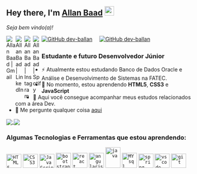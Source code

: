 ## Hey there, I'm <a href="https://www.linkedin.com/in/baadallan/" target="_blank">Allan Baad</a>  <img src="https://media.giphy.com/media/hvRJCLFzcasrR4ia7z/giphy.gif" width="25px" height="25px">
_Seja bem vindo(a)!_

<a href="mailto:munisallan@gmail.com">
  <img align="left" alt="Allan Baad | Gmail" width="25px" 
src="https://upload.wikimedia.org/wikipedia/commons/7/7e/Gmail_icon_%282020%29.svg" />
</a>
<a href="https://www.linkedin.com/in/baadallan">
  <img align="left" alt="Allan Baad | LinkedIn" width="23px" src="https://clipground.com/images/linkedin-clipart-5.jpg" />
</a>
<a href="https://www.instagram.com/ballanm19/">
  <img align="left" alt="Allan Baad | Instagram" width="23px" src="https://upload.wikimedia.org/wikipedia/commons/9/96/Instagram.svg" />
</a>
<a href="https://open.spotify.com/user/21rgyqxp4pguefcufjk2gfxya?si=84424feb4a3a4463">
  <img align="left" alt="Allan Baad | Spotify" width="23px" src="https://upload.wikimedia.org/wikipedia/commons/thumb/1/19/Spotify_logo_without_text.svg/1920px-Spotify_logo_without_text.svg.png" />
</a>

[![GitHub dev-ballan](https://img.shields.io/github/followers/dev-ballan?label=follow&style=social)](https://github.com/dev-ballan)
<sub>ㅤ</sub>
[![GitHub dev-ballan](https://komarev.com/ghpvc/?username=dev-ballan&label=Profile%20views&color=0eb45e&style=flat)](https://github.com/dev-ballan)
<sub>ㅤ</sub>

### Estudante e futuro Desenvolvedor Júnior


<!-- - 🔭 I’m currently working on [Suche](https://github.com/UFAPE-Projetao20201/) -->
- ⚡ Atualmente estou estudando Banco de Dados Oracle e Análise e Desenvolvimento de Sistemas na FATEC.
- 🌱 No momento, estou aprendendo **HTML5**, **CSS3** e **JavaScript**
- 🎯 Aqui você consegue acompanhar meus estudos relacionados com a área Dev.
- 💬 Me pergunte qualquer coisa [aqui][telegram]







<!-- ### 🎧 Spotify Playing

[<img src="https://spotify-now-playing-.vercel.app/api/spotify" alt="Allan Munis Spotify Playing" width="350" />](https://open.spotify.com/user/21rgyqxp4pguefcufjk2gfxya)

### 🎧 Spotify Playing

[<img src="https://spotify-now-playing-lohhans.vercel.app/api/spotify" alt="lohhans Spotify Playing" width="350" />](https://open.spotify.com/user/12148950715) -->


<a href="https://github.com/dev-ballan/github-readme-stats">
  <img align="center" src="https://github-readme-stats.vercel.app/api?username=dev-ballan&show_icons=true&count_private=true&theme=dark" width="360" /> </a>
<a href="https://github.com/dev-ballan/github-readme-stats">
  
  <img align="center" src="https://github-readme-stats.vercel.app/api/top-langs/?username=dev-ballan&layout=compact&hide=Tex,VHDL,Jupyter Notebook&theme=dark&custom_title=Most Used Languages" height="141"/> 
</a>

 ### Algumas Tecnologias e Ferramentas que estou aprendendo: 
<div>
  <code><img width="40px" height="37" src="https://cdn.jsdelivr.net/gh/devicons/devicon/icons/html5/html5-original.svg" title = "HTML5"/></code>
  <code><img width="40px" height="37" src="https://cdn.jsdelivr.net/gh/devicons/devicon/icons/css3/css3-original.svg" title = "CSS3"/></code>
  <code><img width="40px" height="37" src="https://cdn.jsdelivr.net/gh/devicons/devicon/icons/javascript/javascript-original.svg" title = "JavaScript"/></code>
  <code><img width="40px" height="40" src="https://cdn.jsdelivr.net/gh/devicons/devicon/icons/bootstrap/bootstrap-original.svg" title = "bootstrap"/></code>
  <code><img width="40px" height="40" src="https://cdn.jsdelivr.net/gh/devicons/devicon/icons/react/react-original.svg" title = "react"/></code>
  <code><img width="40px" height="40" src="https://cdn.jsdelivr.net/gh/devicons/devicon/icons/angularjs/angularjs-original.svg" title = "angularjs"></code>
  <code><img width="40px" height="55" src="https://cdn.jsdelivr.net/gh/devicons/devicon/icons/java/java-plain.svg" title = "java" /></code>
  <code><img width="40px" height="40" src="https://cdn.jsdelivr.net/gh/devicons/devicon/icons/mysql/mysql-original.svg" title = "MYsql"/></code>
 <!-- <code><img width="40px" height="40" src="https://cdn.jsdelivr.net/gh/devicons/devicon/icons/docker/docker-plain.svg" title = "docker"/></code> -->
   <code><img width="40px" height="38" src="https://cdn.jsdelivr.net/gh/devicons/devicon/icons/spring/spring-original.svg" title = "spring"/></code>
   <code><img width="40px" height="38" src="https://cdn.jsdelivr.net/gh/devicons/devicon/icons/vscode/vscode-original.svg" title = "vscode"/></code>
  <code><img width="40px" height="38" src="https://cdn.jsdelivr.net/gh/devicons/devicon/icons/git/git-original.svg" title = "git"/></code>
  
  <!-- <img align="right" alt="bruno-gif" height="180" style="border-radius:50px;" 
       src="http://clubedosgeeks.com.br/wp-content/uploads/2016/01/dormrm.gif"> -->
</div> 

[gmail]: mailto:munisallan@gmail.com
[instagram]: https://www.instagram.com/ballanm19/
[linkedin]: https://www.linkedin.com/in/baadallan/
[telegram]: http://t.me/ballanm


<!-- ![Snake animation](https://github.com/AugustoCesarAC/AugustoCesarAC/blob/output/github-contribution-grid-snake.svg) --!>


